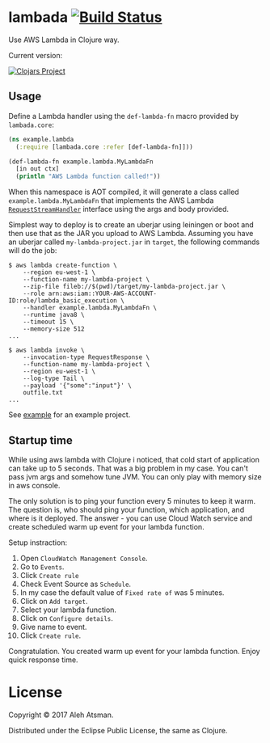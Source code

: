 # lambada [![Build Status](https://travis-ci.org/Atsman/lambada.svg?branch=master)](https://travis-ci.org/Atsman/lambada)

Use AWS Lambda in Clojure way.

Current version:

[![Clojars Project](https://img.shields.io/clojars/v/lambada.svg)](https://clojars.org/lambada)

## Usage

Define a Lambda handler using the `def-lambda-fn` macro provided by `lambada.core`:

```clojure
(ns example.lambda
  (:require [lambada.core :refer [def-lambda-fn]]))

(def-lambda-fn example.lambda.MyLambdaFn
  [in out ctx]
  (println "AWS Lambda function called!"))
```

When this namespace is AOT compiled, it will generate a class called
`example.lambda.MyLambdaFn` that implements the AWS Lambda
[`RequestStreamHandler`](http://docs.aws.amazon.com/lambda/latest/dg/java-handler-using-predefined-interfaces.html)
interface using the args and body provided.

Simplest way to deploy is to create an uberjar using leiningen or boot and then use that as the JAR you upload to AWS Lambda. Assuming you have an uberjar called `my-lambda-project.jar` in `target`, the following commands will do the job:

```
$ aws lambda create-function \
    --region eu-west-1 \
    --function-name my-lambda-project \
    --zip-file fileb://$(pwd)/target/my-lambda-project.jar \
    --role arn:aws:iam::YOUR-AWS-ACCOUNT-ID:role/lambda_basic_execution \
    --handler example.lambda.MyLambdaFn \
    --runtime java8 \
    --timeout 15 \
    --memory-size 512
...

$ aws lambda invoke \
    --invocation-type RequestResponse \
    --function-name my-lambda-project \
    --region eu-west-1 \
    --log-type Tail \
    --payload '{"some":"input"}' \
    outfile.txt
...

```

See [example](https://github.com/atsman/lambada/tree/master/example) for an example project.

## Startup time

While using aws lambda with Clojure i noticed, that cold start of application can take up to 5 seconds. That was a big problem in my case. You can't pass jvm args and somehow tune JVM. You can only play with memory size in aws console.

The only solution is to ping your function every 5 minutes to keep it warm. The question is, who should ping your function, which application, and where is it deployed. The answer - you can use Cloud Watch service and create scheduled warm up event for your lambda function.

Setup instraction:
1. Open `CloudWatch Management Console`.
2. Go to `Events`.
3. Click `Create rule`
4. Check Event Source as `Schedule`.
5. In my case the default value of `Fixed rate of` was 5 minutes.
6. Click on `Add target`.
7. Select your lambda function.
8. Click on `Configure details`.
9. Give name to event.
10. Click `Create rule`.

Congratulation. You created warm up event for your lambda function. Enjoy quick response time.

# License

Copyright © 2017 Aleh Atsman.

Distributed under the Eclipse Public License, the same as Clojure.
